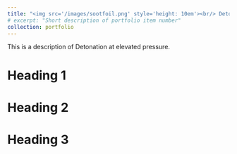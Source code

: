 ```yaml
---
title: "<img src='/images/sootfoil.png' style='height: 10em'><br/> Detonation at elevated pressure"
# excerpt: "Short description of portfolio item number"
collection: portfolio
---
```


<!-- <img src="https://wengzf20.github.io/images/Cantera.png" style="height: 2em;vertical-align: middle;"> -->

This is a description of Detonation at elevated pressure.

Heading 1
======

Heading 2
======

Heading 3
======

